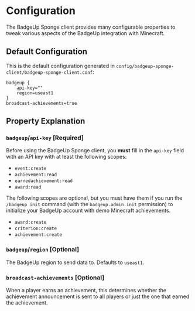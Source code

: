 # Configuration

The BadgeUp Sponge client provides many configurable properties to tweak various aspects of the BadgeUp integration with Minecraft.

## Default Configuration

This is the default configuration generated in `config/badgeup-sponge-client/badgeup-sponge-client.conf`:

```hocon
badgeup {
    api-key=""
    region=useast1
}
broadcast-achievements=true
```

## Property Explanation

### `badgeup`/`api-key` [Required]
Before using the BadgeUp Sponge client, you **must** fill in the `api-key` field with an API key with at least the following scopes:
 - `event:create`
 - `achievement:read`
 - `earnedachievement:read`
 - `award:read`
  
The following scopes are optional, but you must have them if you run the `/badgeup init` command (with the `badgeup.admin.init` permission) to initialize your BadgeUp account with demo Minecraft achievements.
 - `award:create`
 - `criterion:create`
 - `achievement:create`
  
### `badgeup`/`region` [Optional]
The BadgeUp region to send data to. Defaults to `useast1`.
 
### `broadcast-achievements` [Optional]
When a player earns an achievement, this determines whether the achievement announcement is sent to all players or just the one that earned the achievement.
